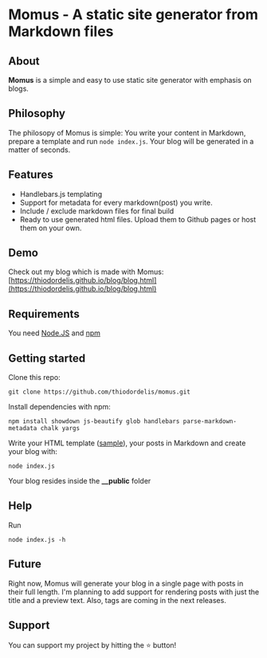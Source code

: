 # Momus - A static site generator from Markdown files

## About ##
**Momus** is a simple and easy to use static site generator with emphasis on blogs.

## Philosophy ##
The philosopy of Momus is simple: You write your content in Markdown, prepare a template and run ``node index.js``. Your blog will be generated in a matter of seconds. 

## Features ##
* Handlebars.js templating 
* Support for metadata for every markdown(post) you write. 
* Include / exclude markdown files for final build
* Ready to use generated html files. Upload them to Github pages or host them on your own. 

## Demo ##
Check out my blog which is made with Momus: [https://thiodordelis.github.io/blog/blog.html](https://thiodordelis.github.io/blog/blog.html)

## Requirements ##
You need [Node.JS](https://nodejs.org) and [npm](https://npmjs.com)

## Getting started ##
Clone this repo:

    git clone https://github.com/thiodordelis/momus.git

Install dependencies with npm: 

    npm install showdown js-beautify glob handlebars parse-markdown-metadata chalk yargs

Write your HTML template ([sample](https://github.com/thiodordelis/momus/blob/master/sample/skeleton.html)), your posts in Markdown and create your blog with:  

    node index.js 

Your blog resides inside the **__public** folder

## Help ##
Run 

    node index.js -h

## Future ##
Right now, Momus will generate your blog in a single page with posts in their full length. I'm planning to add support for rendering posts with just the title and a preview text. Also, tags are coming in the next releases.

## Support ##
You can support my project by hitting the :star: button!